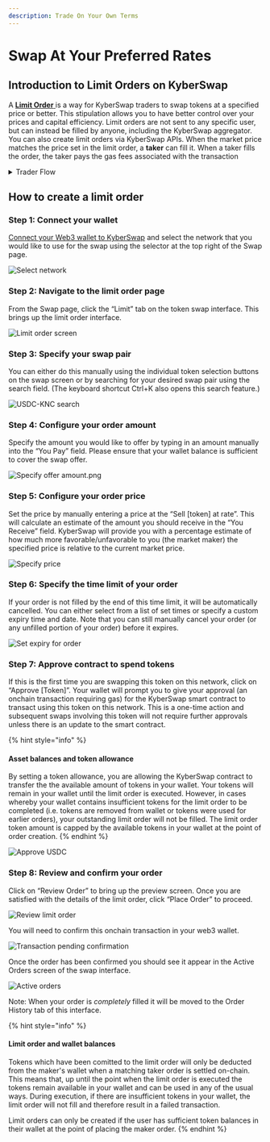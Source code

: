 ```yaml
---
description: Trade On Your Own Terms
---
```


# Swap At Your Preferred Rates

## Introduction to Limit Orders on KyberSwap

A [**Limit Order** ](../../limit-order/)is a way for KyberSwap traders to swap tokens at a specified price or better. This stipulation allows you to have better control over your prices and capital efficiency. Limit orders are not sent to any specific user, but can instead be filled by anyone, including the KyberSwap aggregator. You can also create limit orders via KyberSwap APIs. When the market price matches the price set in the limit order, a **taker** can fill it. When a taker fills the order, the taker pays the gas fees associated with the transaction

<details>

<summary>Trader Flow</summary>

1. [Connect Your Wallet ](connect-your-wallet.md)
2. [Switching Networks ](selecting-preferred-network.md)
3. Get Tokens
   * [Get Crypto With Fiat](get-crypto-with-fiat.md)
   * [Bridge Your Assets Across Multiple Chains](bridge-your-assets-across-multiple-chains.md)
4. Swap Tokens
   * [Instantly Swap At The Best Rates ](instantly-swap-at-the-best-rates.md)
   * **Swap At Your Preferred Rates <-**

</details>

## How to create a limit order

### **Step 1: Connect your wallet**

[Connect your Web3 wallet to KyberSwap](https://support.kyberswap.com/hc/en-us/articles/13757914421273) and select the network that you would like to use for the swap using the selector at the top right of the Swap page.

![Select network](https://support.kyberswap.com/hc/article\_attachments/14668135326105)

### **Step 2**: Navigate to the limit order page

From the Swap page, click the “Limit” tab on the token swap interface. This brings up the limit order interface.

![Limit order screen](https://support.kyberswap.com/hc/article\_attachments/14668135361561)

### **Step 3**: Specify your swap pair

You can either do this manually using the individual token selection buttons on the swap screen or by searching for your desired swap pair using the search field. (The keyboard shortcut Ctrl+K also opens this search feature.)

![USDC-KNC search](https://support.kyberswap.com/hc/article\_attachments/14668185799449)

### **Step 4**: Configure your order amount

Specify the amount you would like to offer by typing in an amount manually into the “You Pay” field. Please ensure that your wallet balance is sufficient to cover the swap offer.

![Specify offer amount.png](https://support.kyberswap.com/hc/article\_attachments/14668185864985)

### **Step 5**: Configure your order price

Set the price by manually entering a price at the “Sell \[token] at rate”. This will calculate an estimate of the amount you should receive in the “You Receive” field. KyberSwap will provide you with a percentage estimate of how much more favorable/unfavorable to you (the market maker) the specified price is relative to the current market price.

![Specify price](https://support.kyberswap.com/hc/article\_attachments/14668151102489)

### **Step 6**: Specify the time limit of your order

If your order is not filled by the end of this time limit, it will be automatically cancelled. You can either select from a list of set times or specify a custom expiry time and date. Note that you can still manually cancel your order (or any unfilled portion of your order) before it expires.

![Set expiry for order](https://support.kyberswap.com/hc/article\_attachments/14668186069529)

### **Step 7**: Approve contract to spend tokens

If this is the first time you are swapping this token on this network, click on “Approve \[Token]”. Your wallet will prompt you to give your approval (an onchain transaction requiring gas) for the KyberSwap smart contract to transact using this token on this network. This is a one-time action and subsequent swaps involving this token will not require further approvals unless there is an update to the smart contract.

{% hint style="info" %}
#### Asset balances and token allowance

By setting a token allowance, you are allowing the KyberSwap contract to transfer the the available amount of tokens in your wallet. Your tokens will remain in your wallet until the limit order is executed. However, in cases whereby your wallet contains insufficient tokens for the limit order to be completed (i.e. tokens are removed from wallet or tokens were used for earlier orders), your outstanding limit order will not be filled. The limit order token amount is capped by the available tokens in your wallet at the point of order creation.
{% endhint %}

![Approve USDC](https://support.kyberswap.com/hc/article\_attachments/14668151296537)

### **Step 8**: Review and confirm your order

Click on “Review Order” to bring up the preview screen. Once you are satisfied with the details of the limit order, click “Place Order” to proceed.

![Review limit order](https://support.kyberswap.com/hc/article\_attachments/14668186328089)

You will need to confirm this onchain transaction in your web3 wallet.

![Transaction pending confirmation](https://support.kyberswap.com/hc/article\_attachments/14668151529369)

Once the order has been confirmed you should see it appear in the Active Orders screen of the swap interface.

![Active orders](https://support.kyberswap.com/hc/article\_attachments/14668186560537)

Note: When your order is _completely_ filled it will be moved to the Order History tab of this interface.

{% hint style="info" %}
#### Limit order and wallet balances

Tokens which have been comitted to the limit order will only be deducted from the maker's wallet when a matching taker order is settled on-chain. This means that, up until the point when the limit order is executed the tokens remain available in your wallet and can be used in any of the usual ways. During execution, if there are insufficient tokens in your wallet, the limit order will not fill and therefore result in a failed transaction.

Limit orders can only be created if the user has sufficient token balances in their wallet at the point of placing the maker order.
{% endhint %}
